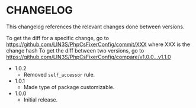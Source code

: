 # CHANGELOG

This changelog references the relevant changes done between versions.

To get the diff for a specific change, go to https://github.com/LIN3S/PhpCsFixerConfig/commit/XXX where XXX is the change hash 
To get the diff between two versions, go to https://github.com/LIN3S/PhpCsFixerConfig/compare/v1.0.0...v1.1.0

* 1.0.2
    * Removed `self_accessor` rule.
* 1.0.1
    * Made type of package customizable.
* 1.0.0
    * Initial release.
